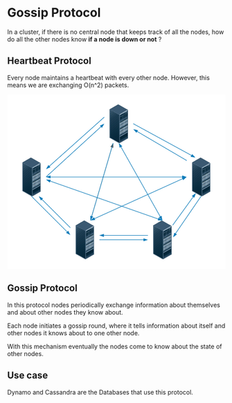 <h1>Gossip Protocol</h1>
  <p>In a cluster, if there is no central node that keeps track of all the nodes, how do all the other nodes know <b>if a node is down or not</b> ?</p>
  <h2>Heartbeat Protocol</h2>
    <p>Every node maintains a heartbeat with every other node. However, this means we are exchanging O(n^2) packets.</p>
    <img src="img/Heart-Beat.png"><br/>
  <h2>Gossip Protocol</h2>
    <p>In this protocol nodes periodically exchange information about themselves and about other nodes they know about.</p>
    <p>Each node initiates a gossip round, where it tells information about itself and other nodes it knows about to one other node.</p>
    <p>With this mechanism eventually the nodes come to know about the state of other nodes.</p>
  <h2>Use case</h2>
    <p>Dynamo and Cassandra are the Databases that use this protocol.</p>